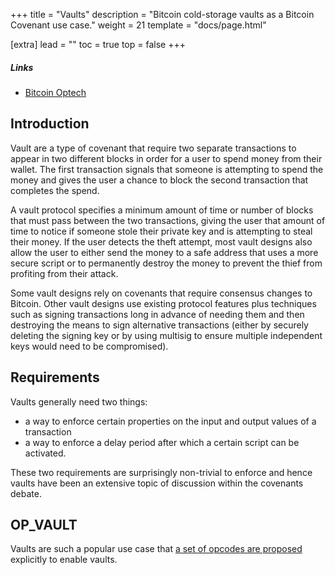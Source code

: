 +++
title = "Vaults"
description = "Bitcoin cold-storage vaults as a Bitcoin Covenant use case."
weight = 21
template = "docs/page.html"

[extra]
lead = ""
toc = true
top = false
+++


##### Links

- [Bitcoin Optech](https://bitcoinops.org/en/topics/vaults/)

## Introduction

Vault are a type of covenant that require two separate transactions to appear in two different
blocks in order for a user to spend money from their wallet. The first transaction signals that
someone is attempting to spend the money and gives the user a chance to block the second transaction
that completes the spend.

A vault protocol specifies a minimum amount of time or number of blocks that must pass between the
two transactions, giving the user that amount of time to notice if someone stole their private key
and is attempting to steal their money. If the user detects the theft attempt, most vault designs
also allow the user to either send the money to a safe address that uses a more secure script or to
permanently destroy the money to prevent the thief from profiting from their attack.

Some vault designs rely on covenants that require consensus changes to Bitcoin. Other vault designs
use existing protocol features plus techniques such as signing transactions long in advance of
needing them and then destroying the means to sign alternative transactions (either by securely
deleting the signing key or by using multisig to ensure multiple independent keys would need to be
compromised).


## Requirements

Vaults generally need two things:
- a way to enforce certain properties on the input and output values of a transaction
- a way to enforce a delay period after which a certain script can be activated.

These two requirements are surprisingly non-trivial to enforce and hence vaults have been an
extensive topic of discussion within the covenants debate.


## OP_VAULT

Vaults are such a popular use case that [a set of opcodes are proposed](/proposals/op_vault)
explicitly to enable vaults.

